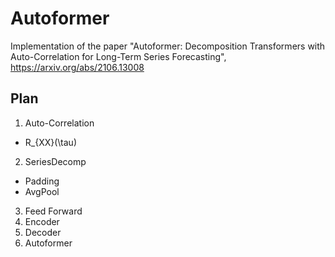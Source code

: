 # Autoformer
Implementation of the paper "Autoformer: Decomposition Transformers with Auto-Correlation for Long-Term Series Forecasting", https://arxiv.org/abs/2106.13008

## Plan
1. Auto-Correlation
- R_{XX}(\tau)
2. SeriesDecomp
- Padding
- AvgPool
3. Feed Forward
4. Encoder
5. Decoder
6. Autoformer
